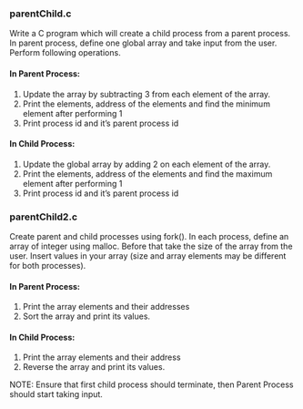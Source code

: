 ### parentChild.c
Write a C program which will create a child process from a parent process. In parent process, define one global array and take input from the user.
Perform following operations.
#### In Parent Process:
1. Update the array by subtracting 3 from each element of the array.
2. Print the elements, address of the elements and find the minimum element after performing 1
3. Print process id and it’s parent process id
#### In Child Process:
1. Update the global array by adding 2 on each element of the array.
2. Print the elements, address of the elements and find the maximum element after performing 1
3. Print process id and it’s parent process id

### parentChild2.c
Create parent and child processes using fork(). In each process, define an array of integer using malloc. Before that take the size of the array from the user. Insert values in your array (size and array elements may be different for both processes).
#### In Parent Process:
1. Print the array elements and their addresses
2. Sort the array and print its values.
#### In Child Process:
1. Print the array elements and their address
2. Reverse the array and print its values.

NOTE: Ensure that first child process should terminate, then Parent Process should start taking input.
